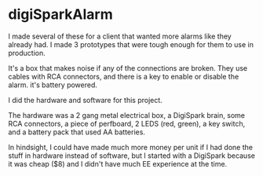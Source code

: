 # digiSparkAlarm


I made several of these for a client that wanted more alarms like they already had.  I made 3 prototypes that were tough enough for them to use in production.  


It's a box that makes noise if any of the connections are broken.  They use cables with RCA connectors, and there is a key to enable or disable the alarm.  it's battery powered.

I did the hardware and software for this project.

The hardware was a 2 gang metal electrical box, a DigiSpark brain, some RCA connectors, a piece of perfboard, 2 LEDS (red, green), a key switch, and a battery pack that used AA batteries.


In hindsight, I could have made much more money per unit if I had done the stuff in hardware instead of software, but I started with a DigiSpark because it was cheap ($8) and I didn't have much EE experience at the time.
